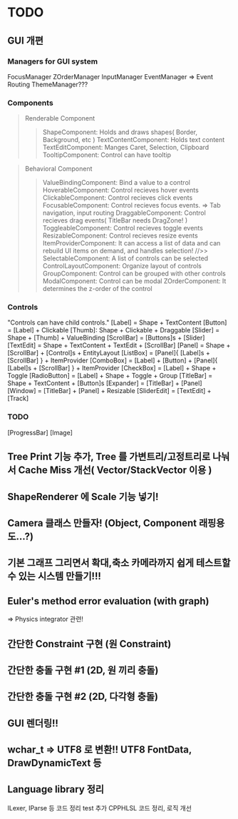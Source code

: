 ﻿# TODO
## GUI 개편
### Managers for GUI system
FocusManager
ZOrderManager
InputManager
EventManager => Event Routing
ThemeManager???

### Components
> Renderable Component
>> ShapeComponent: Holds and draws shapes( Border, Background, etc )
>> TextContentComponent: Holds text content
>> TextEditComponent: Manges Caret, Selection, Clipboard
>> TooltipComponent: Control can have tooltip

> Behavioral Component
>> ValueBindingComponent: Bind a value to a control
>> HoverableComponent: Control recieves hover events
>> ClickableComponent: Control recieves click events
>> FocusableComponent: Control recieves focus events. => Tab navigation, input routing
>> DraggableComponent: Control recieves drag events( TitleBar needs DragZone! )
>> ToggleableComponent: Control recieves toggle events
>> ResizableComponent: Control recieves resize events
>> ItemProviderComponent: It can access a list of data and can rebuild UI items on demand, and handles selection!
//>> SelectableComponent: A list of controls can be selected
>> ControlLayoutComponent: Organize layout of controls
>> GroupComponent: Control can be grouped with other controls
>> ModalComponent: Control can be modal
>> ZOrderComponent: It determines the z-order of the control

### Controls
"Controls can have child controls."
[Label] = Shape + TextContent
[Button] = [Label] + Clickable
[Thumb]: Shape + Clickable + Draggable
[Slider] = Shape + [Thumb] + ValueBinding
[ScrollBar] = [Buttons]s + [Slider]
[TextEdit] = Shape + TextContent + TextEdit + [ScrollBar]
[Panel] = Shape + [ScrollBar] + [Control]s + EntityLayout
[ListBox] = [Panel]{ [Label]s + [ScrollBar] } + ItemProvider
[ComboBox] = [Label] + [Button] + [Panel]{ [Label]s + [ScrollBar] } + ItemProvider
[CheckBox] = [Label] + Shape + Toggle
[RadioButton] = [Label] + Shape + Toggle + Group
[TitleBar] = Shape + TextContent + [Button]s
[Expander] = [TitleBar] + [Panel]
[Window] = [TitleBar] + [Panel] + Resizable
[SliderEdit] = [TextEdit] + [Track]

### TODO
[ProgressBar]
[Image]

## Tree Print 기능 추가, Tree 를 가변트리/고정트리로 나눠서 Cache Miss 개선( Vector/StackVector 이용 )
## ShapeRenderer 에 Scale 기능 넣기!

## Camera 클래스 만들자! (Object, Component 래핑용도...?)
## 기본 그래프 그리면서 확대,축소 카메라까지 쉽게 테스트할 수 있는 시스템 만들기!!!

## Euler's method error evaluation (with graph)
 => Physics integrator 관련!

## 간단한 Constraint 구현 (원 Constraint)
## 간단한 충돌 구현 #1 (2D, 원 끼리 충돌)
## 간단한 충돌 구현 #2 (2D, 다각형 충돌)

## GUI 렌더링!!

## wchar_t => UTF8 로 변환!! UTF8 FontData, DrawDynamicText 등

## Language library 정리
ILexer, IParse 등 코드 정리
test 추가
CPPHLSL 코드 정리, 로직 개선

